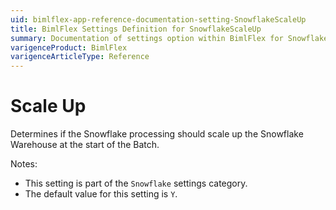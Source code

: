 ```yaml
---
uid: bimlflex-app-reference-documentation-setting-SnowflakeScaleUp
title: BimlFlex Settings Definition for SnowflakeScaleUp
summary: Documentation of settings option within BimlFlex for SnowflakeScaleUp
varigenceProduct: BimlFlex
varigenceArticleType: Reference
---
```


# Scale Up

Determines if the Snowflake processing should scale up the Snowflake Warehouse at the start of the Batch.

Notes:

* This setting is part of the `Snowflake` settings category.
* The default value for this setting is `Y`.
